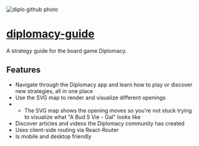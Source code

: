 
![diplo github photo](https://user-images.githubusercontent.com/87501964/173658948-48b4708e-0fdd-4d16-af2c-ec1d9d1bc37b.PNG)

# [diplomacy-guide](https://www.diplomacyguide.com)

A strategy guide for the board game Diplomacy. 

## Features
* Navigate through the Diplomacy app and learn how to play or discover new strategies, all in one place
* Use the SVG map to render and visualize different openings 
* * The SVG map shows the opening moves so you're not stuck trying to visualize what "A Bud S Vie - Gal" looks like
* Discover articles and videos the Diplomacy community has created
* Uses client-side routing via React-Router
* Is mobile and desktop friendly
